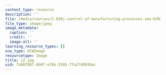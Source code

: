 ```yaml
---
content_type: resource
description: ''
file: /media/courses/2-830j-control-of-manufacturing-processes-sma-6303-spring-2008/7a0070878b07e76b55857fa2f40939ac_12.jpg
file_type: image/jpeg
image_metadata:
  caption: ''
  credit: ''
  image-alt: ''
learning_resource_types: []
ocw_type: OCWImage
resourcetype: Image
title: 12.jpg
uid: 7a007087-8b07-e76b-5585-7fa2f40939ac
---
```

